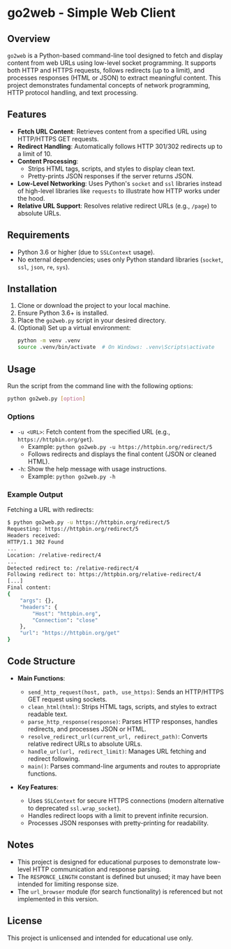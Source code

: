 # go2web - Simple Web Client

## Overview
`go2web` is a Python-based command-line tool designed to fetch and display content from web URLs using low-level socket programming. It supports both HTTP and HTTPS requests, follows redirects (up to a limit), and processes responses (HTML or JSON) to extract meaningful content. This project demonstrates fundamental concepts of network programming, HTTP protocol handling, and text processing.

## Features
- **Fetch URL Content**: Retrieves content from a specified URL using HTTP/HTTPS GET requests.
- **Redirect Handling**: Automatically follows HTTP 301/302 redirects up to a limit of 10.
- **Content Processing**:
  - Strips HTML tags, scripts, and styles to display clean text.
  - Pretty-prints JSON responses if the server returns JSON.
- **Low-Level Networking**: Uses Python's `socket` and `ssl` libraries instead of high-level libraries like `requests` to illustrate how HTTP works under the hood.
- **Relative URL Support**: Resolves relative redirect URLs (e.g., `/page`) to absolute URLs.

## Requirements
- Python 3.6 or higher (due to `SSLContext` usage).
- No external dependencies; uses only Python standard libraries (`socket`, `ssl`, `json`, `re`, `sys`).

## Installation
1. Clone or download the project to your local machine.
2. Ensure Python 3.6+ is installed.
3. Place the `go2web.py` script in your desired directory.
4. (Optional) Set up a virtual environment:
   ```bash
   python -m venv .venv
   source .venv/bin/activate  # On Windows: .venv\Scripts\activate
   ```

## Usage
Run the script from the command line with the following options:

```bash
python go2web.py [option]
```

### Options
- `-u <URL>`: Fetch content from the specified URL (e.g., `https://httpbin.org/get`).
  - Example: `python go2web.py -u https://httpbin.org/redirect/5`
  - Follows redirects and displays the final content (JSON or cleaned HTML).
- `-h`: Show the help message with usage instructions.
  - Example: `python go2web.py -h`

### Example Output
Fetching a URL with redirects:
```bash
$ python go2web.py -u https://httpbin.org/redirect/5
Requesting: https://httpbin.org/redirect/5
Headers received:
HTTP/1.1 302 Found
...
Location: /relative-redirect/4
...
Detected redirect to: /relative-redirect/4
Following redirect to: https://httpbin.org/relative-redirect/4
[...]
Final content:
{
    "args": {},
    "headers": {
        "Host": "httpbin.org",
        "Connection": "close"
    },
    "url": "https://httpbin.org/get"
}
```

## Code Structure
- **Main Functions**:
  - `send_http_request(host, path, use_https)`: Sends an HTTP/HTTPS GET request using sockets.
  - `clean_html(html)`: Strips HTML tags, scripts, and styles to extract readable text.
  - `parse_http_response(response)`: Parses HTTP responses, handles redirects, and processes JSON or HTML.
  - `resolve_redirect_url(current_url, redirect_path)`: Converts relative redirect URLs to absolute URLs.
  - `handle_url(url, redirect_limit)`: Manages URL fetching and redirect following.
  - `main()`: Parses command-line arguments and routes to appropriate functions.

- **Key Features**:
  - Uses `SSLContext` for secure HTTPS connections (modern alternative to deprecated `ssl.wrap_socket`).
  - Handles redirect loops with a limit to prevent infinite recursion.
  - Processes JSON responses with pretty-printing for readability.

## Notes
- This project is designed for educational purposes to demonstrate low-level HTTP communication and response parsing.
- The `RESPONCE_LENGTH` constant is defined but unused; it may have been intended for limiting response size.
- The `url_browser` module (for search functionality) is referenced but not implemented in this version.

## License
This project is unlicensed and intended for educational use only.
